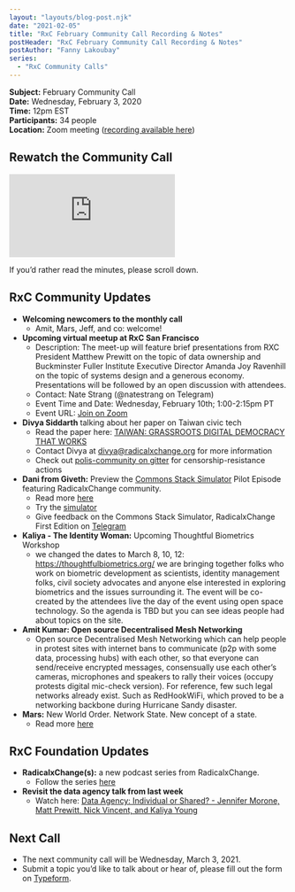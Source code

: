```yaml
---
layout: "layouts/blog-post.njk"
date: "2021-02-05"
title: "RxC February Community Call Recording & Notes"
postHeader: "RxC February Community Call Recording & Notes"
postAuthor: "Fanny Lakoubay"
series:
  - "RxC Community Calls"
---
```


**Subject:** February Community Call<br/>
**Date:** Wednesday, February 3, 2020<br/>
**Time:** 12pm EST<br/>
**Participants:** 34 people<br/>
**Location:** Zoom meeting ([recording available here](https://youtu.be/SAYxmV6FGLA))<br/>

## Rewatch the Community Call

<p class="youtube-container">
  <iframe src="https://www.youtube.com/embed/SAYxmV6FGLA" frameborder="0" allow="accelerometer; autoplay; clipboard-write; encrypted-media; gyroscope; picture-in-picture" allowfullscreen></iframe>
</p>

If you’d rather read the minutes, please scroll down.

## RxC Community Updates

- **Welcoming newcomers to the monthly call**
  - Amit, Mars, Jeff, and co: welcome!
- **Upcoming virtual meetup at RxC San Francisco**
  - Description: The meet-up will feature brief presentations from RXC President Matthew Prewitt on the topic of data ownership and Buckminster Fuller Institute Executive Director Amanda Joy Ravenhill on the topic of systems design and a generous economy. Presentations will be followed by an open discussion with attendees.
  - Contact: Nate Strang (@natestrang on Telegram)
  - Event Time and Date: Wednesday, February 10th; 1:00-2:15pm PT
  - Event URL: [Join on Zoom](https://us02web.zoom.us/j/86895104547?pwd=MjZVR0IxT05sSlFaTis5b2J4cnNjdz09)
- **Divya Siddarth** talking about her paper on Taiwan civic tech
  - Read the paper here: [TAIWAN: GRASSROOTS DIGITAL DEMOCRACY THAT WORKS](https://www.radicalxchange.org/kiosk/papers/Taiwan_Grassroots_Digital_Democracy_That_Works_V1_DIGITAL_.pdf)
  - Contact Divya at [divya@radicalxchange.org](mailto:divya@radicalxchange.org) for more information
  - Check out [polis-community on gitter](https://gitter.im/pol-is/polis-community) for censorship-resistance actions
- **Dani from Giveth:** Preview the [Commons Stack Simulator](https://commonsstack.org/) Pilot Episode featuring RadicalxChange community.
  - Read more [here](https://medium.com/commonsstack/automating-ostrom-for-effective-dao-management-cfe7a7aea138?source=collection_home---4------3-----------------------)
  - Try the [simulator](https://commons-stack-game-dev.netlify.app/)
  - Give feedback on the Commons Stack Simulator, RadicalxChange First Edition on [Telegram](https://t.me/CSDdev)
- **Kaliya - The Identity Woman:** Upcoming Thoughtful Biometrics Workshop
  - we changed the dates to March 8, 10, 12: https://thoughtfulbiometrics.org/ we are bringing together folks who work on biometric development as scientists, identity management folks, civil society advocates and anyone else interested in exploring biometrics and the issues surrounding it. The event will be co-created by the attendees live the day of the event using open space technology. So the agenda is TBD but you can see ideas people had about topics on the site.
- **Amit Kumar: Open source Decentralised Mesh Networking**
  - Open source Decentralised Mesh Networking which can help people in protest sites with internet bans to communicate (p2p with some data, processing hubs) with each other, so that everyone can send/receive encrypted messages, consensually use each other’s cameras, microphones and speakers to rally their voices (occupy protests digital mic-check version). For reference, few such legal networks already exist. Such as RedHookWiFi, which proved to be a networking backbone during Hurricane Sandy disaster.
- **Mars:** New World Order. Network State. New concept of a state.
  - Read more [here](https://docs.google.com/document/d/1glxcqnAKq4g3A921IIUXqVwR5Y8x-gdcy_OxUlILIEs/edit?usp=sharing)

## RxC Foundation Updates

- **RadicalxChange(s):** a new podcast series from RadicalxChange.
  - Follow the series [here](https://podcasts.apple.com/us/podcast/radicalxchange-s/id1547525454?mc_cid=05f7d9476e&mc_eid=[UNIQID])
- **Revisit the data agency talk from last week**
  - Watch here: [Data Agency: Individual or Shared? - Jennifer Morone, Matt Prewitt, Nick Vincent, and Kaliya Young](https://www.youtube.com/watch?v=eRo6mff6vLY)

## Next Call

- The next community call will be Wednesday, March 3, 2021.
- Submit a topic you’d like to talk about or hear of, please fill out the form on [Typeform](https://community910829.typeform.com/to/OhB3aq5h).
